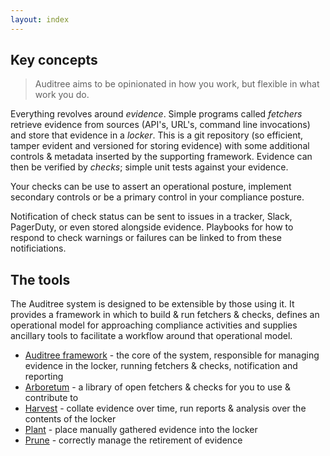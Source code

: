 ```yaml
---
layout: index
---
```


## Key concepts

> Auditree aims to be opinionated in how you work, but flexible in what work
> you do.

Everything revolves around *evidence*. Simple programs called *fetchers*
retrieve evidence from sources (API's, URL's, command line invocations) and
store that evidence in a *locker*. This is a git repository (so efficient,
tamper evident and versioned for storing evidence) with some additional
controls & metadata inserted by the supporting framework. Evidence can then be
verified by *checks*; simple unit tests against your evidence.

Your checks can be use to assert an operational posture, implement secondary
controls or be a primary control in your compliance posture.

Notification of check status can be sent to issues in a tracker, Slack,
PagerDuty, or even stored alongside evidence. Playbooks for how to respond to
check warnings or failures can be linked to from these notificiations.

## The tools

The Auditree system is designed to be extensible by those using it. It
provides a framework in which to build & run fetchers & checks, defines an
operational model for approaching compliance activities and supplies ancillary
tools to facilitate a workflow around that operational model.

- [Auditree framework][framework] - the core of the system, responsible for managing evidence in the locker, running fetchers & checks, notification and reporting
- [Arboretum][arboretum] - a library of open fetchers & checks for you to use & contribute to
- [Harvest][harvest] - collate evidence over time, run reports & analysis over the contents of the locker
- [Plant][plant] - place manually gathered evidence into the locker
- [Prune][prune] - correctly manage the retirement of evidence


[framework]: https://github.com/ComplianceAsCode/auditree-framework
[arboretum]: https://github.com/complianceascode/auditree-arboretum
[harvest]: https://github.com/complianceascode/auditree-harvest
[plant]: https://github.com/complianceascode/auditree-plant
[prune]: https://github.com/complianceascode/auditree-prune